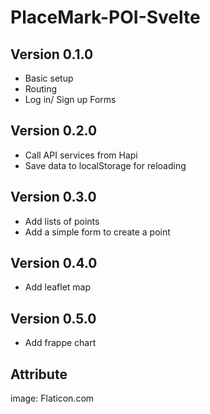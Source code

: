 # PlaceMark-POI-Svelte

## Version 0.1.0
- Basic setup
- Routing
- Log in/ Sign up Forms

## Version 0.2.0
- Call API services from Hapi
- Save data to localStorage for reloading

## Version 0.3.0
- Add lists of points
- Add a simple form to create a point

## Version 0.4.0
- Add leaflet map

## Version 0.5.0
- Add frappe chart

## Attribute
image: Flaticon.com